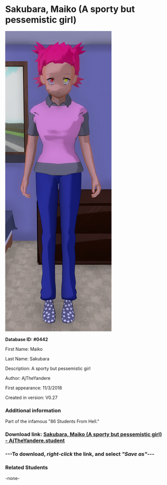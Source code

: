 # Sakubara, Maiko (A sporty but pessemistic girl)

<img src="../../Files/Images/Sakubara, Maiko (A sporty but pessemistic girl).png" title="Sakubara, Maiko (A sporty but pessemistic girl) - AjTheYandere">

**Database ID: #0442**

First Name: Maiko

Last Name: Sakubara

Description: A sporty but pessemistic girl

Author: AjTheYandere

First appearance: 11/3/2018

Created in version: V0.27

### Additional information

Part of the infamous "86 Students From Hell."

### Download link: <a href="https://raw.githubusercontent.com/Arbiter1223/Daigaku-Gurashi-Custom-Students/master/Files/Student%20Files/Sakubara%2C%20Maiko%20(A%20sporty%20but%20pessemistic%20girl)%20-%20AjTheYandere.student">Sakubara, Maiko (A sporty but pessemistic girl) - AjTheYandere.student</a>

### ---**To download, _right-click_ the link, and select _"Save as"_**---

### Related Students

-none-
